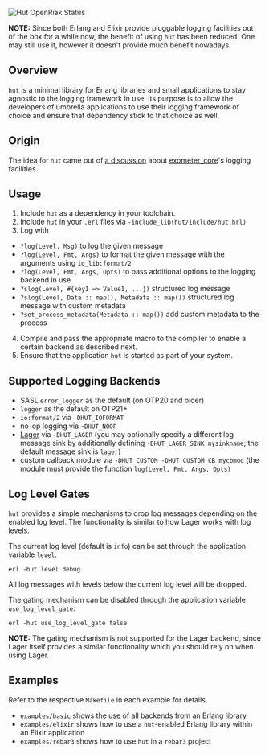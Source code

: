 ![Hut OpenRiak Status](https://github.com/OpenRiak/hut/actions/workflows/erlang.yml/badge.svg?branch=openriak-3.2)

**NOTE:** Since both Erlang and Elixir provide pluggable logging facilities out
of the box for a while now, the benefit of using `hut` has been 
reduced. One may still use it, however it doesn't provide much benefit nowadays.

## Overview

`hut` is a minimal library for Erlang libraries and small applications to
stay agnostic to the logging framework in use. Its purpose is to allow the
developers of umbrella applications to use their logging framework of choice
and ensure that dependency stick to that choice as well.

## Origin

The idea for `hut` came out of
[a discussion](https://github.com/Feuerlabs/exometer_core/issues/57) about
[exometer_core](https://github.com/Feuerlabs/exometer_core)'s logging facilities.

## Usage

1. Include `hut` as a dependency in your toolchain.
2. Include `hut` in your `.erl` files via `-include_lib(hut/include/hut.hrl)`
3. Log with
  - `?log(Level, Msg)` to log the given message
  - `?log(Level, Fmt, Args)` to format the given message with the arguments using `io_lib:format/2`
  - `?log(Level, Fmt, Args, Opts)` to pass additional options to the logging backend in use
  - `?slog(Level, #{key1 => Value1, ...})` structured log message
  - `?slog(Level, Data :: map(), Metadata :: map())` structured log message with custom metadata
  - `?set_process_metadata(Metadata :: map())` add custom metadata to the process
4. Compile and pass the appropriate macro to the compiler to enable a certain backend as described next.
5. Ensure that the application `hut` is started as part of your system.

## Supported Logging Backends

- SASL `error_logger` as the default (on OTP20 and older)
- `logger` as the default on OTP21+
- `io:format/2` via `-DHUT_IOFORMAT`
- no-op logging via `-DHUT_NOOP`
- [Lager](https://github.com/basho/lager) via `-DHUT_LAGER`
  (you may optionally specify a different log message sink by additionally defining
  `-DHUT_LAGER_SINK mysinkname`; the default message sink is `lager`)
- custom callback module via `-DHUT_CUSTOM -DHUT_CUSTOM_CB mycbmod`
  (the module must provide the function `log(Level, Fmt, Args, Opts)`

## Log Level Gates

`hut` provides a simple mechanisms to drop log messages depending on the enabled
log level. The functionality is similar to how Lager works with log levels.

The current log level (default is `info`) can be set through the application variable `level`:

```shell
erl -hut level debug
```

All log messages with levels below the current log level will be dropped.

The gating mechanism can be disabled through the application variable `use_log_level_gate`:

```shell
erl -hut use_log_level_gate false
```

**NOTE:** The gating mechanism is not supported for the Lager backend, since Lager
          itself provides a similar functionality which you should rely on when using
          Lager.

## Examples

Refer to the respective `Makefile` in each example for details.

- `examples/basic` shows the use of all backends from an Erlang library
- `examples/elixir` shows how to use a `hut`-enabled Erlang library within an Elixir application
- `examples/rebar3` shows how to use `hut` in a `rebar3` project

[travis]: https://travis-ci.org/tolbrino/hut
[travis badge]: https://img.shields.io/travis/tolbrino/hut/master.svg?style=flat-square
[hex]: https://hex.pm/packages/hut
[hex version badge]: https://img.shields.io/hexpm/v/hut.svg?style=flat-square
[hex license badge]: https://img.shields.io/hexpm/l/hut.svg?style=flat-square
[build tool]: https://img.shields.io/badge/build%20tool-erlang.mk-orange.svg?style=flat-square
